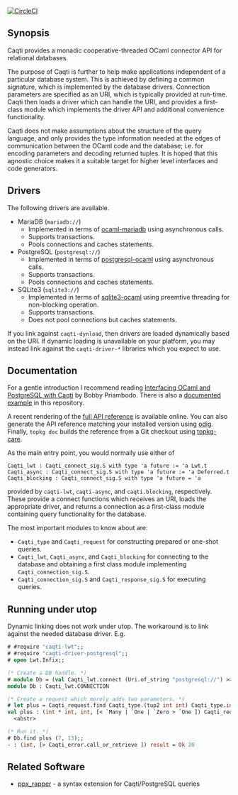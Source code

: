 [![CircleCI](https://circleci.com/gh/paurkedal/ocaml-caqti.svg?style=svg)](https://circleci.com/gh/paurkedal/ocaml-caqti)

## Synopsis

Caqti provides a monadic cooperative-threaded OCaml connector API for
relational databases.

The purpose of Caqti is further to help make applications independent of a
particular database system.  This is achieved by defining a common
signature, which is implemented by the database drivers.  Connection
parameters are specified as an URI, which is typically provided at run-time.
Caqti then loads a driver which can handle the URI, and provides a
first-class module which implements the driver API and additional
convenience functionality.

Caqti does not make assumptions about the structure of the query language,
and only provides the type information needed at the edges of communication
between the OCaml code and the database; i.e. for encoding parameters and
decoding returned tuples.  It is hoped that this agnostic choice makes it a
suitable target for higher level interfaces and code generators.

## Drivers

The following drivers are available.

  - MariaDB (`mariadb://`)
    - Implemented in terms of
      [ocaml-mariadb](https://github.com/andrenth/ocaml-mariadb)
      using asynchronous calls.
    - Supports transactions.
    - Pools connections and caches statements.
  - PostgreSQL (`postgresql://`)
    - Implemented in terms of
      [postgresql-ocaml](https://mmottl.github.io/postgresql-ocaml/)
      using asynchronous calls.
    - Supports transactions.
    - Pools connections and caches statements.
  - SQLite3 (`sqlite3://`)
    - Implemented in terms of
      [sqlite3-ocaml](https://github.com/mmottl/sqlite3-ocaml)
      using preemtive threading for non-blocking operation.
    - Supports transactions.
    - Does not pool connections but caches statements.

If you link against `caqti-dynload`, then drivers are loaded dynamically
based on the URI.  If dynamic loading is unavailable on your platform, you
may instead link against the `caqti-driver-*` libraries which you expect to
use.

## Documentation

For a gentle introduction I recommend reading [Interfacing OCaml and
PostgreSQL with Caqti][BP-2018] by Bobby Priambodo.  There is also a
[documented example][bikereg] in this repository.

A recent rendering of the [full API reference][API] is available online.
You can also generate the API reference matching your installed version
using [odig][].  Finally, `topkg doc` builds the reference from a Git
checkout using [topkg-care][].

As the main entry point, you would normally use either of

    Caqti_lwt : Caqti_connect_sig.S with type 'a future := 'a Lwt.t
    Caqti_async : Caqti_connect_sig.S with type 'a future := 'a Deferred.t
    Caqti_blocking : Caqti_connect_sig.S with type 'a future = 'a

provided by `caqti-lwt`, `caqti-async`, and `caqti.blocking`, respectively.
These provide a connect functions which receives an URI, loads the
appropriate driver, and returns a connection as a first-class module
containing query functionality for the database.

The most important modules to know about are:

  - `Caqti_type` and `Caqti_request` for constructing prepared or one-shot
    queries.
  - `Caqti_lwt`, `Caqti_async`, and `Caqti_blocking` for connecting to the
    database and obtaining a first class module implementing
    `Caqti_connection_sig.S`.
  - `Caqti_connection_sig.S` and `Caqti_response_sig.S` for executing
    queries.

## Running under utop

Dynamic linking does not work under utop.  The workaround is to link against
the needed database driver.  E.g.
```ocaml
# #require "caqti-lwt";;
# #require "caqti-driver-postgresql";;
# open Lwt.Infix;;

(* Create a DB handle. *)
# module Db = (val Caqti_lwt.connect (Uri.of_string "postgresql://") >>= Caqti_lwt.or_fail |> Lwt_main.run);;
module Db : Caqti_lwt.CONNECTION

(* Create a request which merely adds two parameters. *)
# let plus = Caqti_request.find Caqti_type.(tup2 int int) Caqti_type.int "SELECT ? + ?";;
val plus : (int * int, int, [< `Many | `One | `Zero > `One ]) Caqti_request.t =
  <abstr>

(* Run it. *)
# Db.find plus (7, 13);;
- : (int, [> Caqti_error.call_or_retrieve ]) result = Ok 20
```

## Related Software

  - [ppx\_rapper](https://github.com/roddyyaga/ppx_rapper) - a syntax
    extension for Caqti/PostgreSQL queries


[API]: http://paurkedal.github.io/ocaml-caqti/index.html
[BP-2018]: https://medium.com/@bobbypriambodo/interfacing-ocaml-and-postgresql-with-caqti-a92515bdaa11
[bikereg]: tests/bikereg.ml
[odig]: http://erratique.ch/software/odig
[topkg-care]: http://erratique.ch/software/topkg
